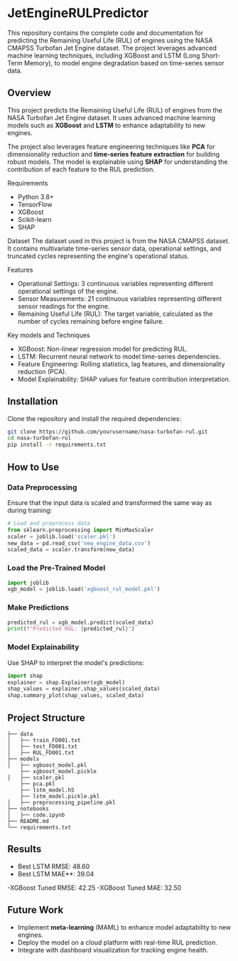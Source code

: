 # JetEngineRULPredictor
This repository contains the complete code and documentation for predicting the Remaining Useful Life (RUL) of engines using the NASA CMAPSS Turbofan Jet Engine dataset. The project leverages advanced machine learning techniques, including XGBoost and LSTM (Long Short-Term Memory), to model engine degradation based on time-series sensor data.

## Overview

This project predicts the Remaining Useful Life (RUL) of engines from the NASA Turbofan Jet Engine dataset. It uses advanced machine learning models such as **XGBoost** and **LSTM**  to enhance adaptability to new engines.

The project also leverages feature engineering techniques like **PCA** for dimensionality reduction and **time-series feature extraction** for building robust models. The model is explainable using **SHAP** for understanding the contribution of each feature to the RUL prediction.


Requirements
* Python 3.8+
* TensorFlow
* XGBoost
* Scikit-learn
* SHAP

Dataset
The dataset used in this project is from the NASA CMAPSS dataset. It contains multivariate time-series sensor data, operational settings, and truncated cycles representing the engine's operational status.


Features
* Operational Settings: 3 continuous variables representing different operational settings of the engine.
* Sensor Measurements: 21 continuous variables representing different sensor readings for the engine.
* Remaining Useful Life (RUL): The target variable, calculated as the number of cycles remaining before engine failure.


Key models and Techniques 
- XGBoost: Non-linear regression model for predicting RUL.
- LSTM: Recurrent neural network to model time-series dependencies.
- Feature Engineering: Rolling statistics, lag features, and dimensionality reduction (PCA).
- Model Explainability: SHAP values for feature contribution interpretation.

## Installation

Clone the repository and install the required dependencies:

```bash
git clone https://github.com/yourusername/nasa-turbofan-rul.git
cd nasa-turbofan-rul
pip install -r requirements.txt
```

## How to Use

### Data Preprocessing
Ensure that the input data is scaled and transformed the same way as during training:
```python
# Load and preprocess data
from sklearn.preprocessing import MinMaxScaler
scaler = joblib.load('scaler.pkl')
new_data = pd.read_csv('new_engine_data.csv')
scaled_data = scaler.transform(new_data)
```

### Load the Pre-Trained Model
```python
import joblib
xgb_model = joblib.load('xgboost_rul_model.pkl')
```

### Make Predictions
```python
predicted_rul = xgb_model.predict(scaled_data)
print(f"Predicted RUL: {predicted_rul}")
```

### Model Explainability
Use SHAP to interpret the model's predictions:
```python
import shap
explainer = shap.Explainer(xgb_model)
shap_values = explainer.shap_values(scaled_data)
shap.summary_plot(shap_values, scaled_data)
```

## Project Structure

```
├── data
│   ├── train_FD001.txt
│   ├── test_FD001.txt
│   ├── RUL_FD001.txt
├── models
│   ├── xgboost_model.pkl
    ├── xgboost_model.pickle
│   ├── scaler.pkl
    ├── pca.pkl
    ├── lstm_model.h5
    ├── lstm_model.pickle.pkl
│   ├── preprocessing_pipeline.pkl
├── notebooks
│   ├── code.ipynb
├── README.md
└── requirements.txt
```

## Results

- Best LSTM RMSE: 48.60
- Best LSTM MAE**: 39.04

-XGBoost Tuned RMSE: 42.25
-XGBoost Tuned MAE: 32.50

## Future Work

- Implement **meta-learning** (MAML) to enhance model adaptability to new engines.
- Deploy the model on a cloud platform with real-time RUL prediction.
- Integrate with dashboard visualization for tracking engine health.


